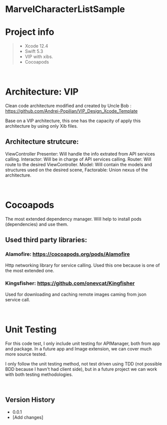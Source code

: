# MarvelCharacterListSample

# Project info
> - Xcode 12.4
> - Swift 5.3
> - VIP with xibs.
> - Cocoapods

<br/>

# Architecture: VIP
Clean code architecture modified and created by Uncle Bob : https://github.com/Andrei-Popilian/VIP_Design_Xcode_Template

Base on a VIP architecture, this one has the capacity of apply this architecture by using only Xib files.

## Architecture strutcure:
ViewController
Presenter: Will handle the info extrated from API services calling.
Interactor: Will be in charge of API services calling.
Router: Will route to the desired ViewController.
Model: Will contain the models and structures used on the desired scene,
Factorable: Union nexus of the architecture.

<br/>

# Cocoapods

The most extended dependency manager. Will help to install pods (dependencies) and use them.

## Used third party libraries:
### Alamofire: https://cocoapods.org/pods/Alamofire
Http networking library for service calling. Used this one because is one of the most extended one.

### Kingsfisher: https://github.com/onevcat/Kingfisher
Used for downloading and caching remote images caming from json service call.

</br>


# Unit Testing

For this code test, I only include unit testing for APIManager, both from app and package. In a future app and Image extension, we can cover much more source tested.

I only follow the unit testing method, not test driven using TDD (not possible BDD because I havn't had client side), but in a future project we can work with both testing methodologies.

<br>

## Version History
* 0.0.1
 * [Add changes]
